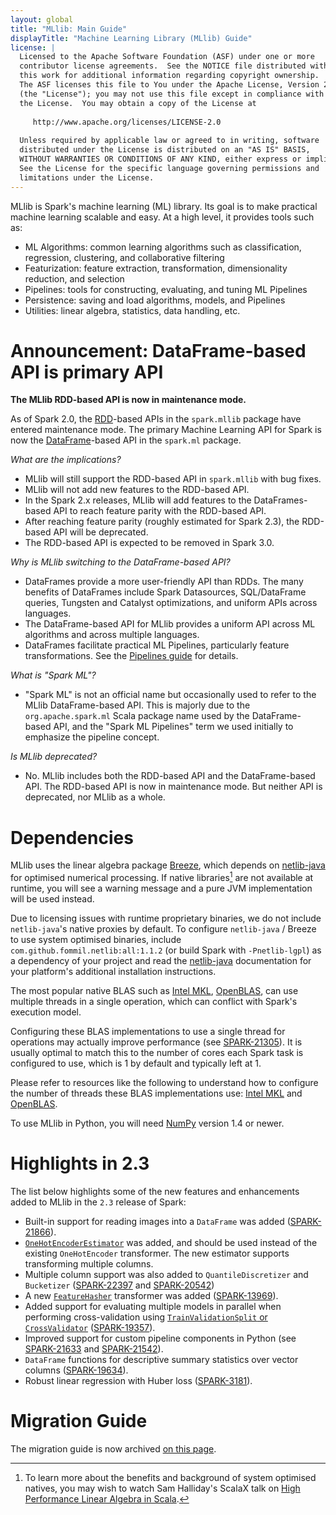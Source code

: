 ```yaml
---
layout: global
title: "MLlib: Main Guide"
displayTitle: "Machine Learning Library (MLlib) Guide"
license: |
  Licensed to the Apache Software Foundation (ASF) under one or more
  contributor license agreements.  See the NOTICE file distributed with
  this work for additional information regarding copyright ownership.
  The ASF licenses this file to You under the Apache License, Version 2.0
  (the "License"); you may not use this file except in compliance with
  the License.  You may obtain a copy of the License at
 
     http://www.apache.org/licenses/LICENSE-2.0
 
  Unless required by applicable law or agreed to in writing, software
  distributed under the License is distributed on an "AS IS" BASIS,
  WITHOUT WARRANTIES OR CONDITIONS OF ANY KIND, either express or implied.
  See the License for the specific language governing permissions and
  limitations under the License.
---
```


MLlib is Spark's machine learning (ML) library.
Its goal is to make practical machine learning scalable and easy.
At a high level, it provides tools such as:

* ML Algorithms: common learning algorithms such as classification, regression, clustering, and collaborative filtering
* Featurization: feature extraction, transformation, dimensionality reduction, and selection
* Pipelines: tools for constructing, evaluating, and tuning ML Pipelines
* Persistence: saving and load algorithms, models, and Pipelines
* Utilities: linear algebra, statistics, data handling, etc.

# Announcement: DataFrame-based API is primary API

**The MLlib RDD-based API is now in maintenance mode.**

As of Spark 2.0, the [RDD](rdd-programming-guide.html#resilient-distributed-datasets-rdds)-based APIs in the `spark.mllib` package have entered maintenance mode.
The primary Machine Learning API for Spark is now the [DataFrame](sql-programming-guide.html)-based API in the `spark.ml` package.

*What are the implications?*

* MLlib will still support the RDD-based API in `spark.mllib` with bug fixes.
* MLlib will not add new features to the RDD-based API.
* In the Spark 2.x releases, MLlib will add features to the DataFrames-based API to reach feature parity with the RDD-based API.
* After reaching feature parity (roughly estimated for Spark 2.3), the RDD-based API will be deprecated.
* The RDD-based API is expected to be removed in Spark 3.0.

*Why is MLlib switching to the DataFrame-based API?*

* DataFrames provide a more user-friendly API than RDDs.  The many benefits of DataFrames include Spark Datasources, SQL/DataFrame queries, Tungsten and Catalyst optimizations, and uniform APIs across languages.
* The DataFrame-based API for MLlib provides a uniform API across ML algorithms and across multiple languages.
* DataFrames facilitate practical ML Pipelines, particularly feature transformations.  See the [Pipelines guide](ml-pipeline.html) for details.

*What is "Spark ML"?*

* "Spark ML" is not an official name but occasionally used to refer to the MLlib DataFrame-based API.
  This is majorly due to the `org.apache.spark.ml` Scala package name used by the DataFrame-based API, 
  and the "Spark ML Pipelines" term we used initially to emphasize the pipeline concept.
  
*Is MLlib deprecated?*

* No. MLlib includes both the RDD-based API and the DataFrame-based API.
  The RDD-based API is now in maintenance mode.
  But neither API is deprecated, nor MLlib as a whole.

# Dependencies

MLlib uses the linear algebra package [Breeze](http://www.scalanlp.org/), which depends on
[netlib-java](https://github.com/fommil/netlib-java) for optimised numerical processing.
If native libraries[^1] are not available at runtime, you will see a warning message and a pure JVM
implementation will be used instead.

Due to licensing issues with runtime proprietary binaries, we do not include `netlib-java`'s native
proxies by default.
To configure `netlib-java` / Breeze to use system optimised binaries, include
`com.github.fommil.netlib:all:1.1.2` (or build Spark with `-Pnetlib-lgpl`) as a dependency of your
project and read the [netlib-java](https://github.com/fommil/netlib-java) documentation for your
platform's additional installation instructions.

The most popular native BLAS such as [Intel MKL](https://software.intel.com/en-us/mkl), [OpenBLAS](http://www.openblas.net), can use multiple threads in a single operation, which can conflict with Spark's execution model.

Configuring these BLAS implementations to use a single thread for operations may actually improve performance (see [SPARK-21305](https://issues.apache.org/jira/browse/SPARK-21305)). It is usually optimal to match this to the number of cores each Spark task is configured to use, which is 1 by default and typically left at 1.

Please refer to resources like the following to understand how to configure the number of threads these BLAS implementations use: [Intel MKL](https://software.intel.com/en-us/articles/recommended-settings-for-calling-intel-mkl-routines-from-multi-threaded-applications) and [OpenBLAS](https://github.com/xianyi/OpenBLAS/wiki/faq#multi-threaded).

To use MLlib in Python, you will need [NumPy](http://www.numpy.org) version 1.4 or newer.

[^1]: To learn more about the benefits and background of system optimised natives, you may wish to
    watch Sam Halliday's ScalaX talk on [High Performance Linear Algebra in Scala](http://fommil.github.io/scalax14/#/).

# Highlights in 2.3

The list below highlights some of the new features and enhancements added to MLlib in the `2.3`
release of Spark:

* Built-in support for reading images into a `DataFrame` was added
([SPARK-21866](https://issues.apache.org/jira/browse/SPARK-21866)).
* [`OneHotEncoderEstimator`](ml-features.html#onehotencoderestimator) was added, and should be
used instead of the existing `OneHotEncoder` transformer. The new estimator supports
transforming multiple columns.
* Multiple column support was also added to `QuantileDiscretizer` and `Bucketizer`
([SPARK-22397](https://issues.apache.org/jira/browse/SPARK-22397) and
[SPARK-20542](https://issues.apache.org/jira/browse/SPARK-20542))
* A new [`FeatureHasher`](ml-features.html#featurehasher) transformer was added
 ([SPARK-13969](https://issues.apache.org/jira/browse/SPARK-13969)).
* Added support for evaluating multiple models in parallel when performing cross-validation using
[`TrainValidationSplit` or `CrossValidator`](ml-tuning.html)
([SPARK-19357](https://issues.apache.org/jira/browse/SPARK-19357)).
* Improved support for custom pipeline components in Python (see
[SPARK-21633](https://issues.apache.org/jira/browse/SPARK-21633) and 
[SPARK-21542](https://issues.apache.org/jira/browse/SPARK-21542)).
* `DataFrame` functions for descriptive summary statistics over vector columns
([SPARK-19634](https://issues.apache.org/jira/browse/SPARK-19634)).
* Robust linear regression with Huber loss
([SPARK-3181](https://issues.apache.org/jira/browse/SPARK-3181)).

# Migration Guide

The migration guide is now archived [on this page](ml-migration-guide.html).

